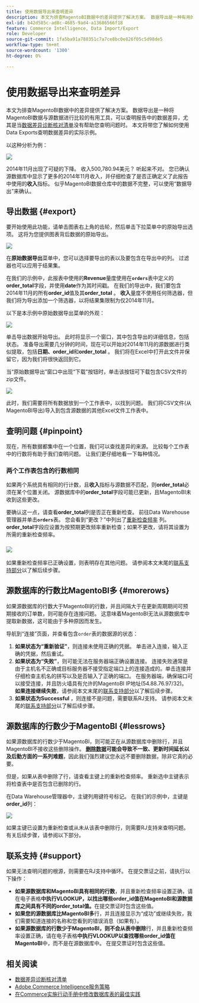 ```yaml
---
title: 使用数据导出来查明差异
description: 本文为排查MagentoBI数据中的差异提供了解决方案。 数据导出是一种有用的工具，可用于将MagentoBI数据与源数据进行比较，以查明报告中的数据差异，尤其是在[数据差异诊断核对清单](https://experienceleague.adobe.com/en/docs/commerce-knowledge-base/kb/troubleshooting/miscellaneous/diagnosing-a-data-discrepancy)无法帮助您查明问题时。 本文将带您了解如何使用Data Exports查明数据差异的实际示例。
exl-id: b42d585c-ad8c-4685-9ad4-a13686566f18
feature: Commerce Intelligence, Data Import/Export
role: Developer
source-git-commit: 1fa5ba91a788351c7a7ce8bc0e826f05c5d98de5
workflow-type: tm+mt
source-wordcount: '1300'
ht-degree: 0%

---
```


# 使用数据导出来查明差异

本文为排查MagentoBI数据中的差异提供了解决方案。 数据导出是一种将MagentoBI数据与源数据进行比较的有用工具，可以查明报告中的数据差异，尤其是当[数据差异诊断核对清单](https://experienceleague.adobe.com/en/docs/commerce-knowledge-base/kb/troubleshooting/miscellaneous/diagnosing-a-data-discrepancy)没有帮助您查明问题时。 本文将带您了解如何使用Data Exports查明数据差异的实际示例。

以这种分析为例：

![](assets/Exports_Discrepancies_1.png)

2014年11月出现了可疑的下降。 收入500,780.94美元？ 听起来不对。 您已确认源数据库中显示了更多的2014年11月收入，并仔细检查了是否正确定义了此报告中使用的&#x200B;**收入**&#x200B;指标。 似乎MagentoBI数据仓库中的数据不完整，可以使用“数据导出”来确认。

## 导出数据 {#export}

要开始使用此功能，请单击图表右上角的齿轮，然后单击下拉菜单中的原始导出选项。 这将为您提供图表背后数据的原始导出。

![](assets/Export_Discrepancies_5.gif)

在&#x200B;**原始数据导出**&#x200B;菜单中，您可以选择要导出的表以及要包含在导出中的列。 过滤器也可以应用于结果集。

在我们的示例中，此报表中使用的&#x200B;**Revenue**&#x200B;量度使用在&#x200B;**`orders`**&#x200B;表中定义的&#x200B;**order\_total**&#x200B;字段，并使用&#x200B;**date**&#x200B;作为其时间戳。 在我们的导出中，我们要包含2014年11月的所有&#x200B;**order\_id**&#x200B;值及其&#x200B;**order\_total** 。 **收入**&#x200B;量度不使用任何筛选器，但我们将为导出添加一个筛选器，以将结果集限制为仅2014年11月。

以下是本示例中原始数据导出菜单的外观：

![](assets/Exports_Discrepancies_2.png)

单击导出数据开始导出。 此时将显示一个窗口，其中包含导出的详细信息，包括状态。 准备导出需要几分钟的时间，现在可以开始对2014年11月的源数据进行类似提取，包括&#x200B;**日期、order\_id**&#x200B;和&#x200B;**order\_total** 。 我们将在Excel中打开此文件并保留它，因为我们将很快返回到它。

当“原始数据导出”窗口中出现“下载”按钮时，单击该按钮可下载包含CSV文件的zip文件。

![](assets/Export_Discrepancies_6.png)

此时，我们需要将所有数据放到一个工作表中，以找到问题。 我们将CSV文件(从MagentoBI导出)导入到包含源数据的其他Excel文件工作表中。

## 查明问题 {#pinpoint}

现在，所有数据都集中在一个位置，我们可以查找差异的来源。 比较每个工作表中的行数将有助于我们查明问题。 让我们更仔细地看一下每种情况。

### 两个工作表包含的行数相同

如果两个系统具有相同的行计数，且&#x200B;**收入**&#x200B;指标与源数据不匹配，则&#x200B;**order\_total**&#x200B;必须在某个位置关闭。 源数据库中的&#x200B;**order\_total**&#x200B;字段可能已更新，且MagentoBI未收到这些更改。

要确认这一点，请查看&#x200B;**order\_total**&#x200B;列是否正在重新检查。 前往Data Warehouse管理器并单击&#x200B;**`orders`**&#x200B;表。 您会看到“更改？”中列出了[重新检查频率](https://experienceleague.adobe.com/docs/commerce-business-intelligence/mbi/analyze/warehouse-manager/cfg-data-rechecks.html) 列。 **order\_total**&#x200B;字段应设置为按预期更改频率重新检查；如果不更改，请将其设置为所需的重新检查频率。

### ![](assets/Export_Discrepancies_4.gif)

如果重新检查频率已正确设置，则表明存在其他问题。 请参阅本文末尾的[联系支持部分](#support)以了解后续步骤。

## 源数据库的行数比MagentoBI多 {#morerows}

如果源数据库的行数大于MagentoBI的行数，并且间隔大于在更新周期期间可预期接收的订单数，则可能存在连接问题。 这意味着MagentoBI无法从源数据库中提取新数据，这可能由于多种原因而发生。

导航到“连接”页面，并查看包含`order`表的数据源的状态：

1. **如果状态为“重新验证”**，则连接未使用正确的凭据。 单击进入连接，输入正确的凭据，然后重试。
1. **如果状态为“失败”**，则可能无法在服务器端正确设置连接。 连接失败通常是由于主机名不正确或目标服务器不接受指定端口上的连接造成的。单击连接并仔细检查主机名的拼写以及是否输入了正确的端口。 在服务器端，确保端口可以接受连接，并且防火墙具有允许的MagentoBI IP地址(54.88.76.97/32)。 **如果连接继续失败**，请参阅本文末尾的[联系支持部分](#support)以了解后续步骤。
1. **如果状态为Successful** ，则连接不是问题，需要联系RJ支持。 请参阅本文末尾的[联系支持部分](#support)以了解后续步骤。

## 源数据库的行数少于MagentoBI {#lessrows}

如果源数据库的行数少于MagentoBI，则可能正在从源数据库中删除行，并且MagentoBI不接收这些删除操作。 **&#x200B; [删除数据](https://experienceleague.adobe.com/docs/commerce-business-intelligence/mbi/best-practices/data/opt-db-analysis.html)可能会导致不一致、更新时间延长以及后勤方面的一系列难题**，因此我们强烈建议您永远不要删除数据，除非它真的必要。

但是，如果从表中删除了行，请查看主键上的重新检查频率。 重新选中主键表示将检查表中是否包含已删除的行。

在Data Warehouse管理器中，主键列用键符号标记。 在我们的示例中，主键是&#x200B;**order\_id**&#x200B;列：

![](assets/Export_Discrepancies_3.png)

如果主键已设置为重新检查或从未从该表中删除行，则需要RJ支持来查明问题。 有关后续步骤，请参阅以下部分。

## 联系支持 {#support}

如果无法查明问题的根源，则需要在RJ支持中循环。 在提交票证之前，请执行以下操作：

* **如果源数据库和MagentoBI具有相同的行数**，并且重新检查频率设置正确，请在电子表格&#x200B;**中执行VLOOKUP，以找出哪些order\_id值在MagentoBI和源数据库之间具有不同的order\_total值。**&#x200B;在提交票证时包含这些值。
* **如果您的源数据库比MagentoBI多**&#x200B;行，并且连接显示为“成功”或继续失败，我们需要知道连接的名称和您看到的错误消息（如果有）。
* **如果源数据库的行数少于MagentoBI，则不会从表中删除**&#x200B;行，并且重新检查频率设置正确，请在电子表格&#x200B;**中执行VLOOKUP以查找哪些order\_id值在MagentoBI**&#x200B;中，而不是在源数据库中。 在提交票证时包含这些值。

## 相关阅读

* [数据差异诊断核对清单](https://experienceleague.adobe.com/en/docs/commerce-knowledge-base/kb/troubleshooting/miscellaneous/diagnosing-a-data-discrepancy)
* [Adobe Commerce Intelligence服务策略](https://experienceleague.adobe.com/en/docs/commerce-knowledge-base/kb/troubleshooting/miscellaneous/mbi-service-policies)
* [在Commerce实施行动手册中修改数据库表的最佳实践](https://experienceleague.adobe.com/en/docs/commerce-operations/implementation-playbook/best-practices/development/modifying-core-and-third-party-tables#why-adobe-recommends-avoiding-modifications)

